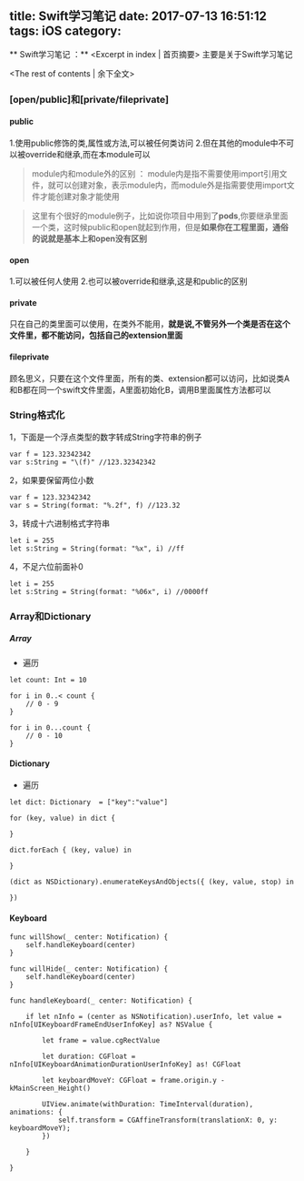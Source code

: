 title: Swift学习笔记
date: 2017-07-13 16:51:12
tags: iOS
category:
---

** Swift学习笔记 ：** <Excerpt in index | 首页摘要\>
主要是关于Swift学习笔记
<!-- more -->
<The rest of contents | 余下全文\>

### [open/public]和[private/fileprivate]

#### public

1.使用public修饰的类,属性或方法,可以被任何类访问
2.但在其他的module中不可以被override和继承,而在本module可以

>module内和module外的区别 ： module内是指不需要使用import引用文件，就可以创建对象，表示module内，而module外是指需要使用import文件才能创建对象才能使用

> 这里有个很好的module例子，比如说你项目中用到了**pods**,你要继承里面一个类，这时候public和open就起到作用，但是**如果你在工程里面，通俗的说就是基本上和open没有区别**

#### open
1.可以被任何人使用
2.也可以被override和继承,这是和public的区别

#### private
只在自己的类里面可以使用，在类外不能用，**就是说,不管另外一个类是否在这个文件里，都不能访问，包括自己的extension里面**

#### fileprivate
顾名思义，只要在这个文件里面，所有的类、extension都可以访问，比如说类A和B都在同一个swift文件里面，A里面初始化B，调用B里面属性方法都可以

### String格式化
1，下面是一个浮点类型的数字转成String字符串的例子

```
var f = 123.32342342
var s:String = "\(f)" //123.32342342
```


2，如果要保留两位小数
```
var f = 123.32342342
var s = String(format: "%.2f", f) //123.32
```
3，转成十六进制格式字符串
```
let i = 255
let s:String = String(format: "%x", i) //ff
```
4，不足六位前面补0
```
let i = 255
let s:String = String(format: "%06x", i) //0000ff
```

### Array和Dictionary
##### Array
* 遍历

```
let count: Int = 10

for i in 0..< count {
    // 0 - 9
}

for i in 0...count {
    // 0 - 10
}

```

#### Dictionary
* 遍历

```
let dict: Dictionary  = ["key":"value"]

for (key, value) in dict {

}

dict.forEach { (key, value) in

}

(dict as NSDictionary).enumerateKeysAndObjects({ (key, value, stop) in

})

```

#### Keyboard
```
func willShow(_ center: Notification) {
    self.handleKeyboard(center)
}

func willHide(_ center: Notification) {
    self.handleKeyboard(center)
}

func handleKeyboard(_ center: Notification) {

    if let nInfo = (center as NSNotification).userInfo, let value = nInfo[UIKeyboardFrameEndUserInfoKey] as? NSValue {

        let frame = value.cgRectValue

        let duration: CGFloat = nInfo[UIKeyboardAnimationDurationUserInfoKey] as! CGFloat

        let keyboardMoveY: CGFloat = frame.origin.y - kMainScreen_Height()

        UIView.animate(withDuration: TimeInterval(duration), animations: {
            self.transform = CGAffineTransform(translationX: 0, y: keyboardMoveY);
        })

    }

}
```
